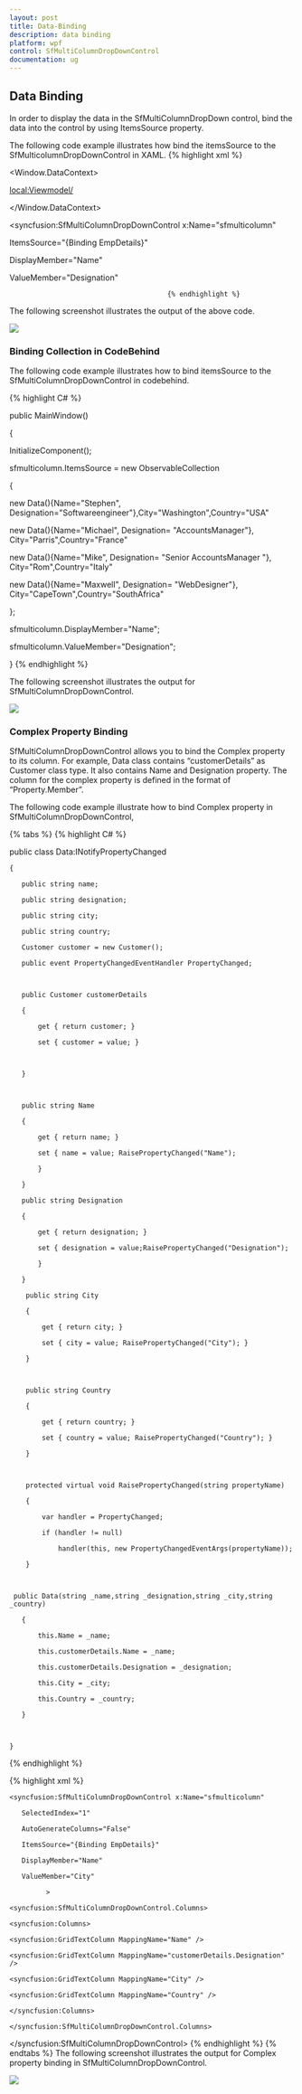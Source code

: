 ```yaml
---
layout: post
title: Data-Binding
description: data binding
platform: wpf
control: SfMultiColumnDropDownControl
documentation: ug
---
```


## Data Binding

In order to display the data in the SfMultiColumnDropDown control, bind the data into the control by using ItemsSource property.

The following code example illustrates how bind the itemsSource to the SfMulticolumnDropDownControl in XAML.
{% highlight xml %}




<Window.DataContext>

<local:Viewmodel/>

</Window.DataContext>



<syncfusion:SfMultiColumnDropDownControl x:Name="sfmulticolumn"

ItemsSource="{Binding EmpDetails}"

DisplayMember="Name"

ValueMember="Designation"                                             

>
										   {% endhighlight %}

The following screenshot illustrates the output of the above code.

![](Features_images/Features_img1.png)



### Binding Collection in CodeBehind

The following code example illustrates how to bind itemsSource to the SfMultiColumnDropDownControl in codebehind.

{% highlight C# %}
 

public MainWindow()

{

  InitializeComponent();  

 sfmulticolumn.ItemsSource = new ObservableCollection<Data>

{

new Data(){Name="Stephen", Designation="Softwareengineer"},City="Washington",Country="USA"



new Data(){Name="Michael", Designation= "AccountsManager"}, City="Parris",Country="France"



new Data(){Name="Mike", Designation= "Senior AccountsManager "}, City="Rom",Country="Italy"



new Data(){Name="Maxwell", Designation= "WebDesigner"}, City="CapeTown",Country="SouthAfrica"

};    

 sfmulticolumn.DisplayMember="Name";

 sfmulticolumn.ValueMember="Designation";

}
{% endhighlight %}


The following screenshot illustrates the output for SfMultiColumnDropDownControl.

![](Features_images/Features_img2.png)



### Complex Property Binding

SfMultiColumnDropDownControl allows you to bind the Complex property to its column. For example, Data class contains “customerDetails” as Customer class type. It also contains Name and Designation property. The column for the complex property is defined in the format of “Property.Member”.

The following code example illustrate how to bind Complex property in SfMultiColumnDropDownControl,

{% tabs %}
{% highlight C# %}



public class Data:INotifyPropertyChanged

    {

       public string name;

       public string designation;

       public string city;

       public string country;

       Customer customer = new Customer();

       public event PropertyChangedEventHandler PropertyChanged;



       public Customer customerDetails

       {

           get { return customer; }

           set { customer = value; }



       }



       public string Name

       {

           get { return name; }

           set { name = value; RaisePropertyChanged("Name"); 

           }

       }

       public string Designation

       {

           get { return designation; }

           set { designation = value;RaisePropertyChanged("Designation"); 

           }

       }

        public string City

        {

            get { return city; }

            set { city = value; RaisePropertyChanged("City"); }

        }



        public string Country

        {

            get { return country; }

            set { country = value; RaisePropertyChanged("Country"); }

        }



        protected virtual void RaisePropertyChanged(string propertyName)

        {

            var handler = PropertyChanged;

            if (handler != null)

                handler(this, new PropertyChangedEventArgs(propertyName));

        }



     public Data(string _name,string _designation,string _city,string _country)

       {

           this.Name = _name;

           this.customerDetails.Name = _name;

           this.customerDetails.Designation = _designation;

           this.City = _city;

           this.Country = _country;

       }



    }
{% endhighlight %}


{% highlight xml %}




	<syncfusion:SfMultiColumnDropDownControl x:Name="sfmulticolumn"

	   SelectedIndex="1"

	   AutoGenerateColumns="False"

	   ItemsSource="{Binding EmpDetails}"

	   DisplayMember="Name"

	   ValueMember="City"                                                                                           

			 >

	<syncfusion:SfMultiColumnDropDownControl.Columns>

	<syncfusion:Columns>

	<syncfusion:GridTextColumn MappingName="Name" />

	<syncfusion:GridTextColumn MappingName="customerDetails.Designation" />

	<syncfusion:GridTextColumn MappingName="City" />

	<syncfusion:GridTextColumn MappingName="Country" />

	</syncfusion:Columns>

	</syncfusion:SfMultiColumnDropDownControl.Columns>

</syncfusion:SfMultiColumnDropDownControl>
{% endhighlight %}
{% endtabs %}
The following screenshot illustrates the output for Complex property binding in SfMultiColumnDropDownControl.

![](Features_images/Features_img3.png)



